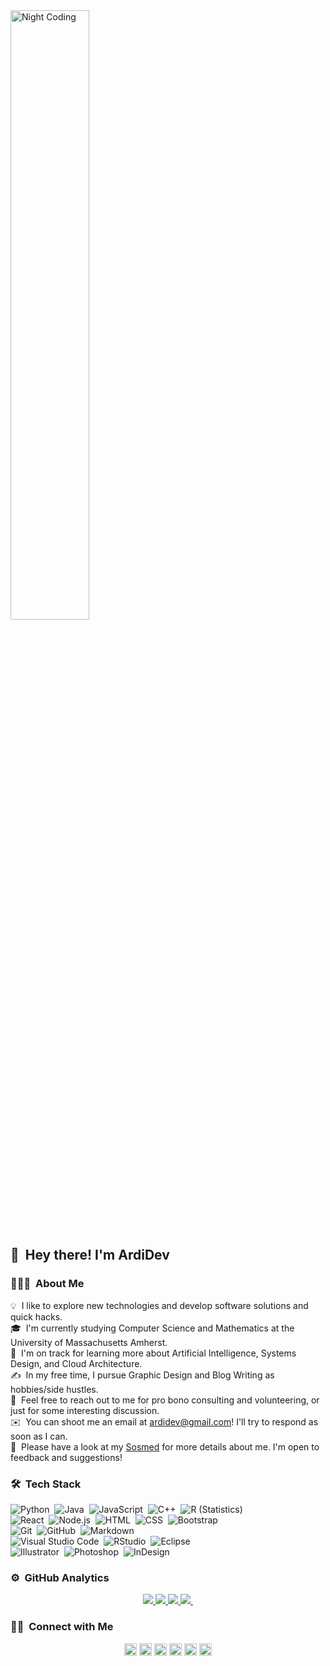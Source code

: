 


















  <img align="center" alt="Night Coding" src="https://raw.githubusercontent.com/abhisheknaiidu/abhisheknaiidu/master/code.gif" width="50%" height="50%" />



## 👋 &nbsp;Hey there! I'm ArdiDev

### 👨🏻‍💻 &nbsp;About Me

💡 &nbsp;I like to explore new technologies and develop software solutions and quick hacks.\
🎓 &nbsp;I'm currently studying Computer Science and Mathematics at the University of Massachusetts Amherst.\
🌱 &nbsp;I'm on track for learning more about Artificial Intelligence, Systems Design, and Cloud Architecture.\
✍️ &nbsp;In my free time, I pursue Graphic Design and Blog Writing as hobbies/side hustles.\
💬 &nbsp;Feel free to reach out to me for pro bono consulting and volunteering, or just for some interesting discussion.\
✉️ &nbsp;You can shoot me an email at ardidev@gmail.com! I'll try to respond as soon as I can.\
📄 &nbsp;Please have a look at my [Sosmed](https://Wa.me/6285831534240) for more details about me. I'm open to feedback and suggestions!
</p>


### 🛠 &nbsp;Tech Stack

![Python](https://img.shields.io/badge/-Python-333333?style=flat&logo=python)&nbsp;
![Java](https://img.shields.io/badge/-Java-333333?style=flat&logo=Java&logoColor=FFA518)&nbsp;
![JavaScript](https://img.shields.io/badge/-JavaScript-333333?style=flat&logo=javascript)&nbsp;
![C++](https://img.shields.io/badge/-C++-333333?style=flat&logo=C%2B%2B&logoColor=00599C)&nbsp;
![R (Statistics)](https://img.shields.io/badge/-R-333333?style=flat&logo=R&logoColor=276DC3)\
![React](https://img.shields.io/badge/-React-333333?style=flat&logo=react)&nbsp;
![Node.js](https://img.shields.io/badge/-Node.js-333333?style=flat&logo=node.js)&nbsp;
![HTML](https://img.shields.io/badge/-HTML-333333?style=flat&logo=HTML5)&nbsp;
![CSS](https://img.shields.io/badge/-CSS-333333?style=flat&logo=CSS3&logoColor=1572B6)&nbsp;
![Bootstrap](https://img.shields.io/badge/-Bootstrap-333333?style=flat&logo=bootstrap&logoColor=563D7C)\
![Git](https://img.shields.io/badge/-Git-333333?style=flat&logo=git)&nbsp;
![GitHub](https://img.shields.io/badge/-GitHub-333333?style=flat&logo=github)&nbsp;
![Markdown](https://img.shields.io/badge/-Markdown-333333?style=flat&logo=markdown)\
![Visual Studio Code](https://img.shields.io/badge/-Visual%20Studio%20Code-333333?style=flat&logo=visual-studio-code&logoColor=007ACC)&nbsp;
![RStudio](https://img.shields.io/badge/-RStudio-333333?style=flat&logo=rstudio)&nbsp;
![Eclipse](https://img.shields.io/badge/-Eclipse-333333?style=flat&logo=eclipse-ide&logoColor=2C2255)\
![Illustrator](https://img.shields.io/badge/-Illustrator-333333?style=flat&logo=adobe-illustrator)&nbsp;
![Photoshop](https://img.shields.io/badge/-Photoshop-333333?style=flat&logo=adobe-photoshop)&nbsp;
![InDesign](https://img.shields.io/badge/-InDesign-333333?style=flat&logo=adobe-indesign)

### ⚙️ &nbsp;GitHub Analytics

<p align="center">
<a href="https://github.com/AVS1508">
  <img src="https://github-readme-stats-eight-theta.vercel.app/api?username=ArdiDevID&show_icons=true&theme=vue-dark&include_all_commits=true&count_private=true" />
  <img src="https://github-readme-stats-eight-theta.vercel.app/api/top-langs/?username=ArdiDevID&layout=compact&exclude_lang=java+r&theme=vue-dark" />
  <img src="https://github-contributor-stats.vercel.app/api?username=ArdiDevID&limit=10" />
  <img src="https://streak-stats.demolab.com/?user=ArdiDevID&theme=default" />
  <img src"https://quotes-github-readme.vercel.app/api?type=horizontal&theme=dark" />
</a>
</p>

### 🤝🏻 &nbsp;Connect with Me

<p align="center">
<a href="https://Wa.me/6285831534240"><img height= "20px" src="https://img.shields.io/badge/WhatsApp-25D366?style=for-the-badge&logo=whatsapp&logoColor=white"/></a>
<a href="https://paypal.com/"><img height="20px" src="https://img.shields.io/badge/PayPal-00457C?style=for-the-badge&logo=paypal&logoColor=white"/></a>
<a href="mailto:ardidev@gmail.com"><img height="20px" src="https://img.shields.io/badge/Gmail-D14836?style=for-the-badge&logo=gmail&logoColor=white"/></a>
<a href="https://instagram.com/"><img height= "20px" src="https://img.shields.io/badge/Instagram-E4405F?style=for-the-badge&logo=instagram&logoColor=white"/></a>
<a href="https://facebook.com/"><img height= "20px"  src="https://img.shields.io/badge/Facebook-1877F2?style=for-the-badge&logo=facebook&logoColor=white"/></a>
<a href="https://www.blogspot.com/"><img height= "20px" src="https://img.shields.io/badge/Blogger-FF5722?style=for-the-badge&logo=blogger&logoColor=white"/></a>
</p>
